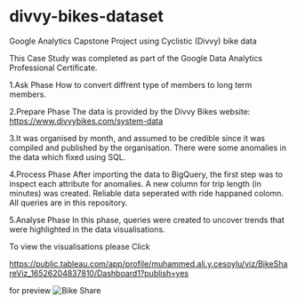 # divvy-bikes-dataset
Google Analytics Capstone Project using Cyclistic (Divvy) bike data

This Case Study was completed as part of the Google Data Analytics Professional Certificate.

1.Ask Phase
How to convert diffrent type of members to long term members.

2.Prepare Phase
The data is provided by the Divvy Bikes website: https://www.divvybikes.com/system-data

3.It was organised by month, and assumed to be credible since it was compiled and published by the organisation. There were some anomalies in the data which fixed using SQL.

4.Process Phase
After importing the data to BigQuery, the first step was to inspect each attribute for anomalies. A new column for trip length (in minutes) was created. Reliable data seperated with ride happaned colomn. All queries are in this repository.

5.Analyse Phase
In this phase, queries were created to uncover trends that were highlighted in the data visualisations.

To view the visualisations please Click

https://public.tableau.com/app/profile/muhammed.ali.y.cesoylu/viz/BikeShareViz_16526204837810/Dashboard1?publish=yes

for preview
![Bike Share](https://user-images.githubusercontent.com/65825450/168474812-233bc71d-b3a5-47bf-ab24-ee97701a1694.png)
